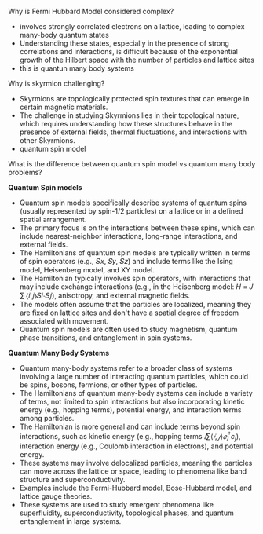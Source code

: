 Why is Fermi Hubbard Model considered complex?

-  involves strongly correlated electrons on a lattice, leading to complex many-body quantum states
-  Understanding these states, especially in the presence of strong correlations and interactions, is difficult because of the exponential growth of the Hilbert space with the number of particles and lattice sites
-  this is quantun many body systems

Why is skyrmion challenging?
- Skyrmions are topologically protected spin textures that can emerge in certain magnetic materials.
- The challenge in studying Skyrmions lies in their topological nature, which requires understanding how these structures behave in the presence of external fields, thermal fluctuations, and interactions with other Skyrmions.
- quantum spin model

What is the difference between quantum spin model vs quantum many body problems?

**Quantum Spin models**
- Quantum spin models specifically describe systems of quantum spins (usually represented by spin-1/2 particles) on a lattice or in a defined spatial arrangement.
- The primary focus is on the interactions between these spins, which can include nearest-neighbor interactions, long-range interactions, and external fields.
- The Hamiltonians of quantum spin models are typically written in terms of spin operators (e.g., 𝑆𝑥, 𝑆𝑦, 𝑆𝑧) and include terms like the Ising model, Heisenberg model, and XY model.
- The Hamiltonian typically involves spin operators, with interactions that may include exchange interactions (e.g., in the Heisenberg model: 𝐻 = 𝐽 ∑ ⟨𝑖,𝑗⟩𝑆𝑖⋅𝑆𝑗), anisotropy, and external magnetic fields.
- The models often assume that the particles are localized, meaning they are fixed on lattice sites and don't have a spatial degree of freedom associated with movement.
- Quantum spin models are often used to study magnetism, quantum phase transitions, and entanglement in spin systems.

**Quantum Many Body Systems**
- Quantum many-body systems refer to a broader class of systems involving a large number of interacting quantum particles, which could be spins, bosons, fermions, or other types of particles.
- The Hamiltonians of quantum many-body systems can include a variety of terms, not limited to spin interactions but also incorporating kinetic energy (e.g., hopping terms), potential energy, and interaction terms among particles.
- The Hamiltonian is more general and can include terms beyond spin interactions, such as kinetic energy (e.g., hopping terms $𝑡∑⟨𝑖,𝑗⟩𝑐_𝑖^{†}c_j$), interaction energy (e.g., Coulomb interaction in electrons), and potential energy.
- These systems may involve delocalized particles, meaning the particles can move across the lattice or space, leading to phenomena like band structure and superconductivity.
- Examples include the Fermi-Hubbard model, Bose-Hubbard model, and lattice gauge theories.
- These systems are used to study emergent phenomena like superfluidity, superconductivity, topological phases, and quantum entanglement in large systems.
  
